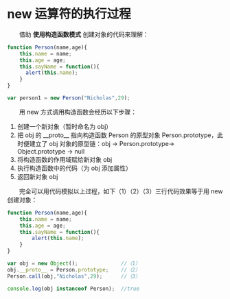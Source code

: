 # new 运算符的执行过程

　　借助 **使用构造函数模式** 创建对象的代码来理解：
  ```javascript
  function Person(name,age){
      this.name = name;
      this.age = age;
      this.sayName = function(){
        alert(this.name);
      }
  }
  
  var person1 = new Person("Nicholas",29);
  ```
　　用 new 方式调用构造函数会经历以下步骤：

   1. 创建一个新对象（暂时命名为 obj）
   2. 把 obj 的 \_\_proto\_\_ 指向构造函数 Person 的原型对象 Person.prototype，此时便建立了 obj 对象的原型链：obj -> Person.prototype-> Object.prototype -> null
   3. 将构造函数的作用域赋给新对象 obj
   4. 执行构造函数中的代码（为 obj 添加属性）
   5. 返回新对象 obj
   
   
　　完全可以用代码模拟以上过程，如下（1）（2）（3）三行代码效果等于用 new 创建对象：
```JavaScript
function Person(name,age){
    this.name = name;
    this.age = age;
    this.sayName = function(){
        alert(this.name);
    }
}

var obj = new Object();              //（1）
obj.__proto__ = Person.prototype;    //（2）
Person.call(obj,"Nicholas",29);      //（3）

console.log(obj instanceof Person);  //true
   ```
